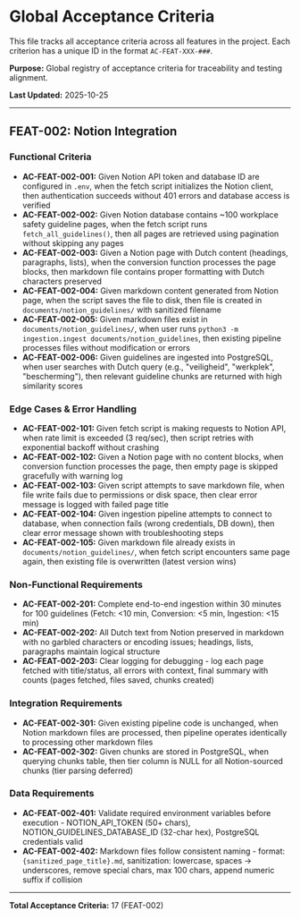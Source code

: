 # Global Acceptance Criteria

This file tracks all acceptance criteria across all features in the project. Each criterion has a unique ID in the format `AC-FEAT-XXX-###`.

**Purpose:** Global registry of acceptance criteria for traceability and testing alignment.

**Last Updated:** 2025-10-25

---

## FEAT-002: Notion Integration

### Functional Criteria

- **AC-FEAT-002-001:** Given Notion API token and database ID are configured in `.env`, when the fetch script initializes the Notion client, then authentication succeeds without 401 errors and database access is verified
- **AC-FEAT-002-002:** Given Notion database contains ~100 workplace safety guideline pages, when the fetch script runs `fetch_all_guidelines()`, then all pages are retrieved using pagination without skipping any pages
- **AC-FEAT-002-003:** Given a Notion page with Dutch content (headings, paragraphs, lists), when the conversion function processes the page blocks, then markdown file contains proper formatting with Dutch characters preserved
- **AC-FEAT-002-004:** Given markdown content generated from Notion page, when the script saves the file to disk, then file is created in `documents/notion_guidelines/` with sanitized filename
- **AC-FEAT-002-005:** Given markdown files exist in `documents/notion_guidelines/`, when user runs `python3 -m ingestion.ingest documents/notion_guidelines`, then existing pipeline processes files without modification or errors
- **AC-FEAT-002-006:** Given guidelines are ingested into PostgreSQL, when user searches with Dutch query (e.g., "veiligheid", "werkplek", "bescherming"), then relevant guideline chunks are returned with high similarity scores

### Edge Cases & Error Handling

- **AC-FEAT-002-101:** Given fetch script is making requests to Notion API, when rate limit is exceeded (3 req/sec), then script retries with exponential backoff without crashing
- **AC-FEAT-002-102:** Given a Notion page with no content blocks, when conversion function processes the page, then empty page is skipped gracefully with warning log
- **AC-FEAT-002-103:** Given script attempts to save markdown file, when file write fails due to permissions or disk space, then clear error message is logged with failed page title
- **AC-FEAT-002-104:** Given ingestion pipeline attempts to connect to database, when connection fails (wrong credentials, DB down), then clear error message shown with troubleshooting steps
- **AC-FEAT-002-105:** Given markdown file already exists in `documents/notion_guidelines/`, when fetch script encounters same page again, then existing file is overwritten (latest version wins)

### Non-Functional Requirements

- **AC-FEAT-002-201:** Complete end-to-end ingestion within 30 minutes for 100 guidelines (Fetch: <10 min, Conversion: <5 min, Ingestion: <15 min)
- **AC-FEAT-002-202:** All Dutch text from Notion preserved in markdown with no garbled characters or encoding issues; headings, lists, paragraphs maintain logical structure
- **AC-FEAT-002-203:** Clear logging for debugging - log each page fetched with title/status, all errors with context, final summary with counts (pages fetched, files saved, chunks created)

### Integration Requirements

- **AC-FEAT-002-301:** Given existing pipeline code is unchanged, when Notion markdown files are processed, then pipeline operates identically to processing other markdown files
- **AC-FEAT-002-302:** Given chunks are stored in PostgreSQL, when querying chunks table, then tier column is NULL for all Notion-sourced chunks (tier parsing deferred)

### Data Requirements

- **AC-FEAT-002-401:** Validate required environment variables before execution - NOTION_API_TOKEN (50+ chars), NOTION_GUIDELINES_DATABASE_ID (32-char hex), PostgreSQL credentials valid
- **AC-FEAT-002-402:** Markdown files follow consistent naming - format: `{sanitized_page_title}.md`, sanitization: lowercase, spaces → underscores, remove special chars, max 100 chars, append numeric suffix if collision

---

**Total Acceptance Criteria:** 17 (FEAT-002)
